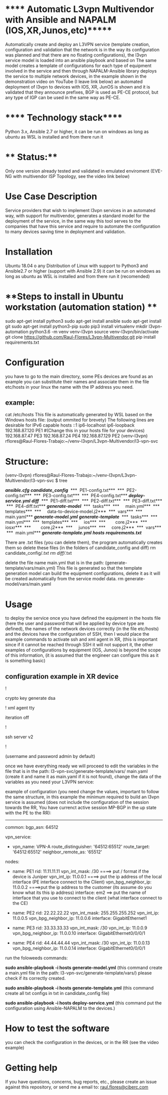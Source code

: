 # **** Automatic L3vpn Multivendor with Ansible and NAPALM (IOS,XR,Junos,etc)*****

Automatically create and deploy an L3VPN service (template creation, configuration and validation that the network is in the way its configuration was planned and that there are no floating configurations), the l3vpn service model is loaded into an ansible playbook and based on The same model creates a template of configurations for each type of equipment involved in the service and then through NAPALM-Ansible library deploys the service to multiple network devices, in the example shown in the demonstration video on YouTube (I leave link below) an automated deployment of l3vpn to devices with IOS, XR, JunOS is shown and it is validated that they announce prefixes, BGP is used as PE-CE protocol, but any type of IGP can be used in the same way as PE-CE.

# **** Technology stack****

Python 3.x, Ansible 2.7 or higher, it can be run on windows as long as ubuntu as WSL is installed and from there run it

# ** Status:**

Only one version already tested and validated in emulated enviroment (EVE-NG with multivendor ISP Topology, see the video link below)

# **Use Case Description**

Service providers that wish to implement l3vpn services in an automated way, with support for multivendor, generates a standard model for the deployment of the service, in the same way this tool serves to the companies that have this service and require to automate the configuration to many devices saving time in deployment and validation.

# **Installation**

Ubuntu 18.04 o any Distribution of Linux with support to Python3 and Ansible2.7 or higher (support with Ansible 2.9)
it can be run on windows as long as ubuntu as WSL is installed and from there run it (recomended)

# **Steps to install in Ubuntu workstation (automation station) **
sudo apt-get install python3
sudo apt-get install ansible
sudo apt-get install git
sudo apt-get install python3-pip
sudo pip3 install virtualenv 
mkdir l3vpn-automation
python3.6 -m venv venv-l3vpn
source venv-l3vpn/bin/activate
git clone https://github.com/Raul-Flores/L3vpn-Multivendor.git
pip install requirements.txt

# **Configuration**
you have to go to the main directory, some PEs devices are found as an example you can substitute their names and associate them in the file etc/hosts in your linux the name with the IP address you need.


## example:
 cat /etc/hosts
This file is automatically generated by WSL based on the Windows hosts file:
(output ommited for brevety)
The following lines are desirable for IPv6 capable hosts
::1     ip6-localhost ip6-loopback
192.168.87.120 PE1    #(Change this in your hosts file for your devices)
192.168.87.47 PE3
192.168.87.24 PE4
192.168.87.129 PE2
(venv-l3vpn) rflores@Raul-Flores-Trabajo:~/venv-l3vpn/L3vpn-Multivendor/l3-vpn-svc

# **Structure:**
(venv-l3vpn) rflores@Raul-Flores-Trabajo:~/venv-l3vpn/L3vpn-Multivendor/l3-vpn-svc
$ tree

  ***ansible.cfg***
 ***candidate_config***
 ***   PE1-config.txt***
 ***   PE2-config.txt***
 ***   PE3-config.txt***
 ***   PE4-config.txt***
 ***deploy-service.yml***
 ***diff***
 ***   PE1-diff.txt***
 ***   PE2-diff.txt***
 ***   PE3-diff.txt***
 ***   PE4-diff.txt***
 ***generate-model***
 ***   tasks***
 ***      main.yml***
 ***   templates***
 ***      data-to-device-model.j2***
 ***   vars***
 ***       main.yaml***
 ***generate-model.yml***
 ***generate-template***
 ***   tasks***
 ***      main.yml***
 ***   templates***
 ***      ios***
 ***         core.j2***
 ***      iosxr***
 ***         core.j2***
 ***      junos***
 ***          core.j2***
 ***   vars***
 ***       main.yml***
 ***generate-template.yml***
 ***hosts***
 ***requirements.txt***


There are .txt files (you can delete them), the program automatically creates them so delete these files (in the folders of candidate_config and diff)
rm candidate_config/*.txt
rm diff/*.txt

delete the file name main.yml that is in the path: (generate-template/vars/main.yml) This file is generated so that the template generation model can build the equipment configurations, delete it as it will be created automatically from the service model data.
rm generate-model/vars/main.yaml

# **Usage**

to deploy the service once you have defined the equipment in the hosts file (here the user and password that will be applied by device type are defined), the names of the network devices correctly (in the file etc/hosts) and the devices have the configuration of SSH, then I would place the example commands to activate ssh and xml agent in XR, (this is important since if it cannot be reached through SSH it will not support it, the other examples of configurations by equipment (IOS, Junos) is beyond the scope of this information, (it is assumed that the engineer can configure this as it is something basic)

## configuration example in XR device
!

crypto key generate dsa

!
xml agent tty

iteration off

!

ssh server v2

!

(username and password admin by default)

once we have everything ready we will proceed to edit the variables in the file that is in the path: l3-vpn-svc/generate-template/vars/ main.yaml  (create it and name it as main.yaml if it is not found), change the data of the variables as you need your L3VPN service:

example of configuration (you need change the values, important to follow the same structure, in this example the minimum required to build an l3vpn service is assumed (does not include the configuration of the session towards the RR, You have currenct active session   MP-BGP in the up state with the PE to the RR):

---
common:
  bgp_asn: 64512

vpn_service:
 - vpn_name: VPN-A
   route_distinguisher: '64512:65512'
   route_target: '64512:65512'
   neighbor_remote_as: '65512'

nodes:
  - name: PE1
    rid: 11.11.11.11
    vpn_int_mask: /30                 ====> put / format if the device is Juniper
    vpn_int_ip: 11.0.0.1              ====> put the ip address of the local interface (PE interface connect to the Client)
    vpn_bpg_neighbor_ip: 11.0.0.2     ====>put the ip address to the customer (its assume do you know what its this ip address)
    interface: em2              ==> put the name of interface that you use to connect to the client (what interface connect to the CE)

  - name: PE2
    rid: 22.22.22.22
    vpn_int_mask: 255.255.255.252
    vpn_int_ip: 11.0.0.5
    vpn_bpg_neighbor_ip: 11.0.0.6
    interface: GigabitEthernet1

  - name: PE3
    rid: 33.33.33.33
    vpn_int_mask: /30
    vpn_int_ip: 11.0.0.9
    vpn_bpg_neighbor_ip: 11.0.0.10
    interface: GigabitEthernet0/0/0/1

  - name: PE4
    rid: 44.44.44.44
    vpn_int_mask: /30
    vpn_int_ip: 11.0.0.13
    vpn_bpg_neighbor_ip: 11.0.0.14
    interface: GigabitEthernet0/0/0/1
    
run the foloweeds commands:

**sudo ansible-playbook -i hosts generate-model.yml**
(this command create a main.yml file in the path: l3-vpn-svc/generate-template/vars/) please check if its correctly created.

**sudo ansible-playbook -i hosts generate-template.yml**
(this command create all txt configs in txt in candidate_config file)

**sudo ansible-playbook -i hosts deploy-service.yml**
(this command put the configuration using Ansible-NAPALM to the devices.)

# **How to test the software**
you can check the configuration in the devices, or in the RR (see the video example)

# **Getting help**

If you have questions, concerns, bug reports, etc., please create an issue against this repository, or send me a email
to: raul.flores@ciberc.com







